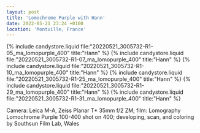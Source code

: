 ```yaml
---
layout: post
title: 'Lomochrome Purple with Hann'
date: 2022-05-21 23:24 +0100
location: 'Montville, France'
---
```


{% include candystore.liquid file:"20220521_3005732-R1-05_ma_lomopurple_400" title:"Hann" %}
{% include candystore.liquid file:"20220521_3005732-R1-07_ma_lomopurple_400" title:"Hann" %}
{% include candystore.liquid file:"20220521_3005732-R1-10_ma_lomopurple_400" title:"Hann" %}
{% include candystore.liquid file:"20220521_3005732-R1-25_ma_lomopurple_400" title:"Hann" %}
{% include candystore.liquid file:"20220521_3005732-R1-29_ma_lomopurple_400" title:"Hann" %}
{% include candystore.liquid file:"20220521_3005732-R1-31_ma_lomopurple_400" title:"Hann" %}

Camera: Leica M-A, Zeiss Planar T\* 35mm f/2 ZM; film: Lomography Lomochrome Purple 100-400 shot on 400; developing, scan, and coloring by Southsun Film Lab, Wales